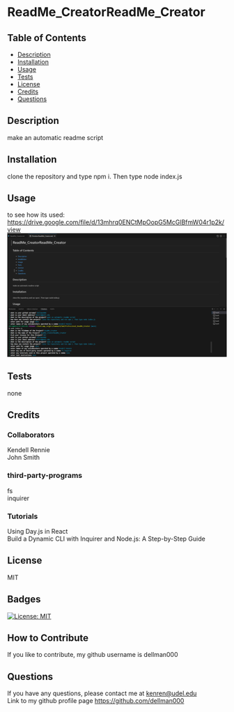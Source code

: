 # ReadMe_CreatorReadMe_Creator 

## Table of Contents 
- [Description](#description)
- [Installation](#installation)
- [Usage](#usage)
- [Tests](#tests)
- [License](#license)
- [Credits](#credits)
- [Questions](#questions)


## Description
make an automatic readme script
## Installation
clone the repository and type npm i. Then type node index.js
## Usage
to see how its used: https://drive.google.com/file/d/13mhrq0ENCtMpOopG5McGlBfmW04r1p2k/view
![alt text](image.png)
## Tests
none
## Credits
### Collaborators
Kendell Rennie  
 John Smith  
  
### third-party-programs
fs  
inquirer  

### Tutorials
Using Day.js in React  
Build a Dynamic CLI with Inquirer and Node.js: A Step-by-Step Guide  

## License
MIT
## Badges
[![License: MIT](https://img.shields.io/badge/License-MIT-blue.svg)](https://opensource.org/licenses/MIT)
## How to Contribute
If you like to contribute, my github username is dellman000

## Questions
If you have any questions, please contact me at kenren@udel.edu  
Link to my github profile page https://github.com/dellman000
 
    
